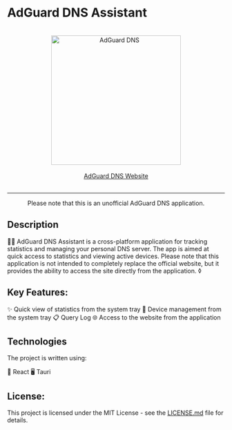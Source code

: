 # AdGuard DNS Assistant

<br/>
<div align="center">
    <picture>
        <source media="(prefers-color-scheme: dark)" srcset="https://cdn.adtidy.org/website/images/AdGuardDNS_light.svg">
        <img alt="AdGuard DNS" src="https://cdn.adtidy.org/website/images/AdGuardDNS_black.svg" width="300px"/>
    </picture>
</div>
<br/>
<div align="center">
    <a href="https://adguard-dns.io/">AdGuard DNS Website</a>
</div>
<br/>

---

<div align="center">
    Please note that this is an unofficial AdGuard DNS application.
</div>

## Description

🚀🌐 AdGuard DNS Assistant is a cross-platform application for tracking statistics and managing your personal DNS server. The app is aimed at quick access to statistics and viewing active devices. Please note that this application is not intended to completely replace the official website, but it provides the ability to access the site directly from the application.
◊
## Key Features:

✨ Quick view of statistics from the system tray
📱 Device management from the system tray
📋 Query Log
🌐 Access to the website from the application

## Technologies

The project is written using:

🔧 React
🖥️ Tauri

## License:

This project is licensed under the MIT License - see the [LICENSE.md](LICENSE.md) file for details.
